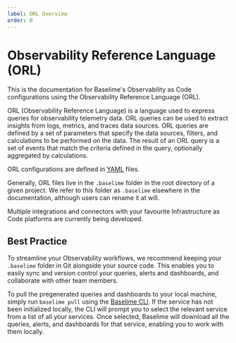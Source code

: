 ```yaml
---
label: ORL Overview
order: 0
---
```


# Observability Reference Language (ORL)

This is the documentation for Baselime's Observability as Code configurations using the Observability Reference Language (ORL).

ORL (Observability Reference Language) is a language used to express queries for observability telemetry data. ORL queries can be used to extract insights from logs, metrics, and traces data sources. ORL queries are defined by a set of parameters that specify the data sources, filters, and calculations to be performed on the data. The result of an ORL query is a set of events that match the criteria defined in the query, optionally aggregated by calculations.

ORL configurations are defined in [YAML](https://yaml.org/) files. 

Generally, ORL files live in the `.baselime` folder in the root directory of a given project. We refer to this folder as `.baselime` elsewhere in the documentation, although users can rename it at will.

Multiple integrations and connectors with your favourite Infrastructure as Code platforms are currently being developed.

## Best Practice

To streamline your Observability workflows, we recommend keeping your `.baselime` folder in Git alongside your source code. This enables you to easily sync and version control your queries, alerts and dashboards, and collaborate with other team members.

To pull the pregenerated queries and dashboards to your local machine, simply run `baselime pull` using the [Baselime CLI](../cli/install.md). If the service has not been initialized locally, the CLI will prompt you to select the relevant service from a list of all your services. Once selected, Baselime will download all the queries, alerts, and dashboards for that service, enabling you to work with them locally.
